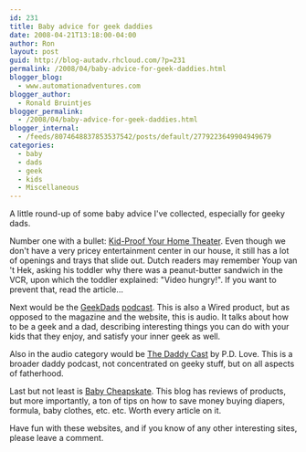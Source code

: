 ```yaml
---
id: 231
title: Baby advice for geek daddies
date: 2008-04-21T13:18:00-04:00
author: Ron
layout: post
guid: http://blog-autadv.rhcloud.com/?p=231
permalink: /2008/04/baby-advice-for-geek-daddies.html
blogger_blog:
  - www.automationadventures.com
blogger_author:
  - Ronald Bruintjes
blogger_permalink:
  - /2008/04/baby-advice-for-geek-daddies.html
blogger_internal:
  - /feeds/8074648837853537542/posts/default/2779223649904949679
categories:
  - baby
  - dads
  - geek
  - kids
  - Miscellaneous
---
```

A little round-up of some baby advice I've collected, especially for geeky dads.

Number one with a bullet: [Kid-Proof Your Home Theater](http://howto.wired.com/wiki/Kid-Proof_Your_Home_Theater). Even though we don't have a very pricey entertainment center in our house, it still has a lot of openings and trays that slide out. Dutch readers may remember Youp van 't Hek, asking his toddler why there was a peanut-butter sandwich in the VCR, upon which the toddler explained: "Video hungry!". If you want to prevent that, read the article...

Next would be the [GeekDads](http://blog.wired.com/geekdad/) [podcast](http://rss.sonibyte.com/rssfeed/42.xml). This is also a Wired product, but as opposed to the magazine and the website, this is audio. It talks about how to be a geek and a dad, describing interesting things you can do with your kids that they enjoy, and satisfy your inner geek as well.

Also in the audio category would be [The Daddy Cast](http://thedaddycast.org/) by P.D. Love. This is a broader daddy podcast, not concentrated on geeky stuff, but on all aspects of fatherhood.

Last but not least is [Baby Cheapskate](http://babycheapskate.blogspot.com/). This blog has reviews of products, but more importantly, a ton of tips on how to save money buying diapers, formula, baby clothes, etc. etc. Worth every article on it.

Have fun with these websites, and if you know of any other interesting sites, please leave a comment.